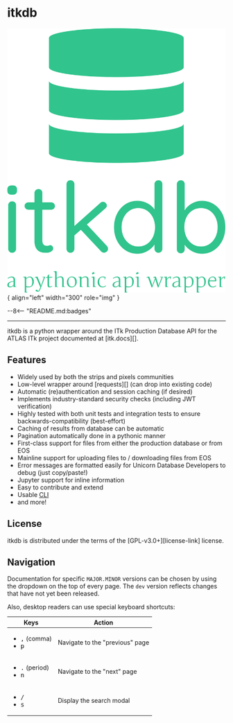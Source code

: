 # itkdb

![itkdb logo](assets/images/logo.svg){ align="left" width="300" role="img" }

--8<-- "README.md:badges"

---

itkdb is a python wrapper around the ITk Production Database API for the ATLAS
ITk project documented at [itk.docs][].

## Features

<!-- prettier-ignore-start -->

- Widely used by both the strips and pixels communities
- Low-level wrapper around [requests][] (can drop into existing code)
- Automatic (re)authentication and session caching (if desired)
- Implements industry-standard security checks (including JWT verification)
- Highly tested with both unit tests and integration tests to ensure backwards-compatibility (best-effort)
- Caching of results from database can be automatic
- Pagination automatically done in a pythonic manner
- First-class support for files from either the production database or from EOS
- Mainline support for uploading files to / downloading files from EOS
- Error messages are formatted easily for Unicorn Database Developers to debug (just copy/paste!)
- Jupyter support for inline information
- Easy to contribute and extend
- Usable [CLI](cli/about.md)
- and more!

<!-- prettier-ignore-end -->

## License

itkdb is distributed under the terms of the [GPL-v3.0+][license-link] license.

## Navigation

Documentation for specific `MAJOR.MINOR` versions can be chosen by using the
dropdown on the top of every page. The `dev` version reflects changes that have
not yet been released.

Also, desktop readers can use special keyboard shortcuts:

| Keys                                                         | Action                          |
| ------------------------------------------------------------ | ------------------------------- |
| <ul><li><kbd>,</kbd> (comma)</li><li><kbd>p</kbd></li></ul>  | Navigate to the "previous" page |
| <ul><li><kbd>.</kbd> (period)</li><li><kbd>n</kbd></li></ul> | Navigate to the "next" page     |
| <ul><li><kbd>/</kbd></li><li><kbd>s</kbd></li></ul>          | Display the search modal        |
